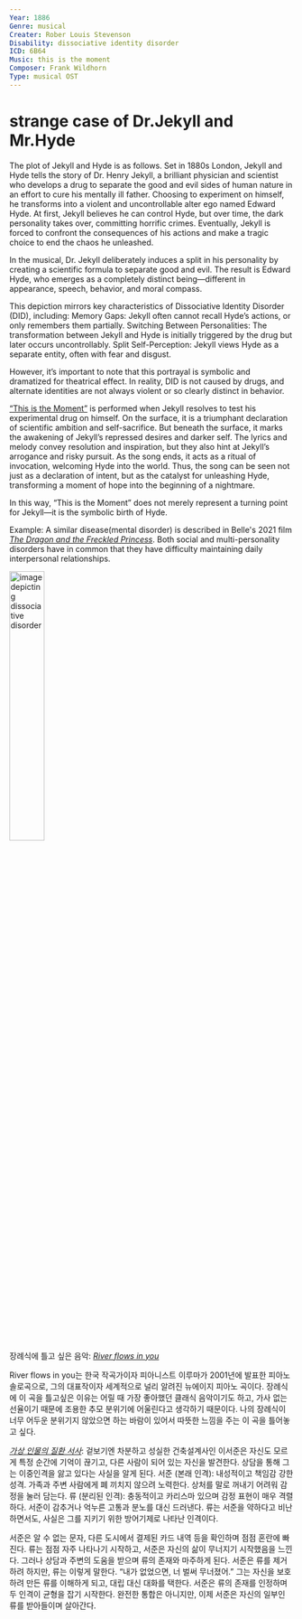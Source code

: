 ```yaml
---
Year: 1886
Genre: musical
Creater: Rober Louis Stevenson
Disability: dissociative identity disorder
ICD: 6B64
Music: this is the moment
Composer: Frank Wildhorn
Type: musical OST
---
```


# strange case of Dr.Jekyll and Mr.Hyde

The plot of Jekyll and Hyde is as follows. Set in 1880s London, Jekyll and Hyde tells the story of Dr. Henry Jekyll, a brilliant physician and scientist who develops a drug to separate the good and evil sides of human nature in an effort to cure his mentally ill father. Choosing to experiment on himself, he transforms into a violent and uncontrollable alter ego named Edward Hyde. At first, Jekyll believes he can control Hyde, but over time, the dark personality takes over, committing horrific crimes. Eventually, Jekyll is forced to confront the consequences of his actions and make a tragic choice to end the chaos he unleashed.

In the musical, Dr. Jekyll deliberately induces a split in his personality by creating a scientific formula to separate good and evil. The result is Edward Hyde, who emerges as a completely distinct being—different in appearance, speech, behavior, and moral compass.

This depiction mirrors key characteristics of Dissociative Identity Disorder (DID), including:
Memory Gaps: Jekyll often cannot recall Hyde’s actions, or only remembers them partially.
Switching Between Personalities: The transformation between Jekyll and Hyde is initially triggered by the drug but later occurs uncontrollably.
Split Self-Perception: Jekyll views Hyde as a separate entity, often with fear and disgust.

However, it’s important to note that this portrayal is symbolic and dramatized for theatrical effect. In reality, DID is not caused by drugs, and alternate identities are not always violent or so clearly distinct in behavior.

[“This is the Moment”](https://m.youtube.com/watch?v=cJ5iKRpE41E&pp=ygUn7KeA7YKsIOyVpCDtlZjsnbTrk5wgdGhpcyBpcyB0aGUgbW9tZW50) is performed when Jekyll resolves to test his experimental drug on himself. On the surface, it is a triumphant declaration of scientific ambition and self-sacrifice. But beneath the surface, it marks the awakening of Jekyll’s repressed desires and darker self.
The lyrics and melody convey resolution and inspiration, but they also hint at Jekyll’s arrogance and risky pursuit. As the song ends, it acts as a ritual of invocation, welcoming Hyde into the world. Thus, the song can be seen not just as a declaration of intent, but as the catalyst for unleashing Hyde, transforming a moment of hope into the beginning of a nightmare.

In this way, “This is the Moment” does not merely represent a turning point for Jekyll—it is the symbolic birth of Hyde.

Example: A similar disease(mental disorder) is described in Belle's 2021 film [*The Dragon and the Freckled Princess*](huh_yejin.md). Both social and multi-personality disorders have in common that they have difficulty maintaining daily interpersonal relationships.

<img src="./kim_sumin_img.PNG" alt="image depicting dissociative disorder" style="width:35%;" />

장례식에 틀고 싶은 음악: [*River flows in you*](https://m.youtube.com/watch?v=7maJOI3QMu0&pp=ygURcml2ZXIgZmxvdyBpbiB5b3U%3D)

River flows in you는 한국 작곡가이자 피아니스트 이루마가 2001년에 발표한 피아노 솔로곡으로, 그의 대표작이자 세계적으로 널리 알려진 뉴에이지 피아노 곡이다. 장례식에 이 곡을 틀고싶은 이유는 어릴 때 가장 좋아했던 클래식 음악이기도 하고, 가사 없는 선율이기 때문에 조용한 추모 분위기에 어울린다고 생각하기 때문이다. 나의 장례식이 너무 어두운 분위기지 않았으면 하는 바람이 있어서 따뜻한 느낌을 주는 이 곡을 틀어놓고 싶다.

[*가상 인물의 질환 서사*](https://m.youtube.com/playlist?list=PLk2ojpoF9OsFZvvKZpH0UK-nPlOcbcDZs): 겉보기엔 차분하고 성실한 건축설계사인 이서준은 자신도 모르게 특정 순간에 기억이 끊기고, 다른 사람이 되어 있는 자신을 발견한다. 상담을 통해 그는 이중인격을 앓고 있다는 사실을 알게 된다.
서준 (본래 인격): 내성적이고 책임감 강한 성격. 가족과 주변 사람에게 폐 끼치지 않으려 노력한다. 상처를 말로 꺼내기 어려워 감정을 눌러 담는다.
류 (분리된 인격): 충동적이고 카리스마 있으며 감정 표현이 매우 격렬하다. 서준이 감추거나 억누른 고통과 분노를 대신 드러낸다. 류는 서준을 약하다고 비난하면서도, 사실은 그를 지키기 위한 방어기제로 나타난 인격이다.

서준은 알 수 없는 문자, 다른 도시에서 결제된 카드 내역 등을 확인하며 점점 혼란에 빠진다. 류는 점점 자주 나타나기 시작하고, 서준은 자신의 삶이 무너지기 시작했음을 느낀다. 그러나 상담과 주변의 도움을 받으며 류의 존재와 마주하게 된다. 서준은 류를 제거하려 하지만, 류는 이렇게 말한다. “내가 없었으면, 너 벌써 무너졌어.” 그는 자신을 보호하려 만든 류를 이해하게 되고, 대립 대신 대화를 택한다. 서준은 류의 존재를 인정하며 두 인격이 균형을 잡기 시작한다. 완전한 통합은 아니지만, 이제 서준은 자신의 일부인 류를 받아들이며 살아간다.
